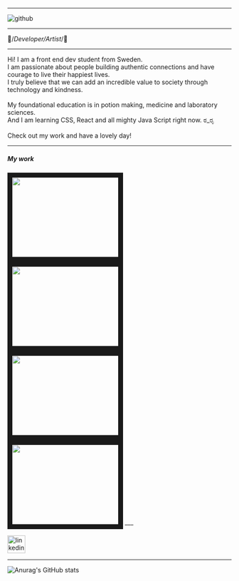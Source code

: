 ___
![github](https://user-images.githubusercontent.com/68112616/142069319-234a0654-f76e-464e-b1da-561fa2905e60.png)
___
🌸/*Developer/Artist*/🌸 
 ___
 Hi!
 I am a front end dev student from Sweden.<br> 
 I am passionate about people building authentic connections and have courage to live their happiest lives. <br>
 I truly believe that we can add an incredible value to society through technology and kindness.<br> 
 <br>
  My foundational education is in potion making, medicine and laboratory sciences.<br>
  And I am learning CSS, React and all mighty Java Script right now. ಠ_ರೃ<br>
  <br>
  Check out my work and have a lovely day!<br>
  ___
  <h5>My work</h5>
  <a href=""> <img src="" alt="" width="240" height="180" border="10" /></a>
  <a href=""> <img src="" alt="" width="240" height="180" border="10" /></a>
  <a href=""> <img src="" alt="" width="240" height="180" border="10" /></a>
  <a href=""> <img src="" alt="" width="240" height="180" border="10" /></a>
  ___
  
  [<img src='https://encrypted-tbn0.gstatic.com/images?q=tbn:ANd9GcSJPJuxk_Xgx16VRPbjZT69qD76GVndD5LKFIIOjRGKi8QToiH43MPaML0t8_uEm5cpBc4&usqp=CAU' alt='linkedin' height='40'>](https://www.linkedin.com/in/evgeniatrudova/)  
  ___
  ![Anurag's GitHub stats](https://github-readme-stats.vercel.app/api?username=evgeniatrudova&show_icons=true&theme=tokyonight)
 
